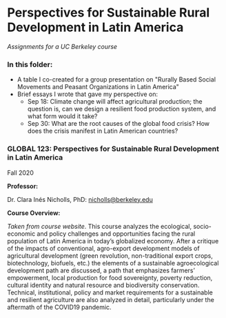 # Perspectives for Sustainable Rural Development in Latin America
*Assignments for a UC Berkeley course*

### In this folder:
* A table I co-created for a group presentation on "Rurally Based Social Movements and Peasant Organizations in Latin America"
* Brief essays I wrote that gave my perspective on:
  * Sep 18: Climate change will affect agricultural production; the question is, can we design a resilient food production system, and what form would it take?
  * Sep 30: What are the root causes of the global food crisis? How does the crisis manifest in Latin American countries?
 
 ### GLOBAL 123: Perspectives for Sustainable Rural Development in Latin America
 
 Fall 2020

**Professor:** 

Dr. Clara Inés Nicholls, PhD: nicholls@berkeley.edu

**Course Overview:**

*Taken from course website*. This course analyzes the ecological, socio-economic and policy challenges and opportunities facing the rural 
population of Latin America in today’s globalized economy. After a critique of the impacts of conventional, 
agro-export development models of agricultural development (green revolution, non-traditional export crops, 
biotechnology, biofuels, etc.) the elements of a sustainable agroecological development path are discussed, 
a path that emphasizes farmers’ empowerment, local production for food sovereignty, poverty reduction, cultural 
identity and natural resource and biodiversity conservation. Technical, institutional, policy and market requirements 
for a sustainable and resilient agriculture are also analyzed in detail, particularly under the aftermath of the COVID19 pandemic.




